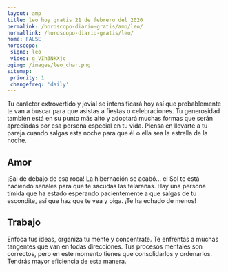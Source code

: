 ```yaml
---
layout: amp
title: leo hoy gratis 21 de febrero del 2020 
permalink: /horoscopo-diario-gratis/amp/leo/
normallink: /horoscopo-diario-gratis/leo/
home: FALSE
horoscopo:
 signo: leo
 video: g_VIh3NkXjc
ogimg: /images/leo_char.png
sitemap:
 priority: 1
 changefreq: 'daily'
---
```



Tu carácter extrovertido y jovial se intensificará hoy así que probablemente te van a buscar para que asistas a fiestas o celebraciones. Tu generosidad también está en su punto más alto y adoptará muchas formas que serán apreciadas por esa persona especial en tu vida. Piensa en llevarte a tu pareja cuando salgas esta noche para que él o ella sea la estrella de la noche.

## Amor

¡Sal de debajo de esa roca! La hibernación se acabó... el Sol te está haciendo señales para que te sacudas las telarañas. Hay una persona tímida que ha estado esperando pacientemente a que salgas de tu escondite, así que haz que te vea y oiga. ¡Te ha echado de menos!

## Trabajo

Enfoca tus ideas, organiza tu mente y concéntrate. Te enfrentas a muchas tangentes que van en todas direcciones. Tus procesos mentales son correctos, pero en este momento tienes que consolidarlos y ordenarlos. Tendrás mayor eficiencia de esta manera.